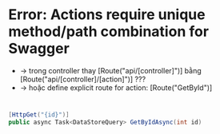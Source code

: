 # Error: Actions require unique method/path combination for Swagger
* -> trong controller thay [Route("api/[controller]")] bằng [Route("api/[controller]/[action]")] ???
* -> hoặc define explicit route for action: [Route("GetById")]

# 
```C#
[HttpGet("{id}")]
public async Task<DataStoreQuery> GetByIdAsync(int id)
```

